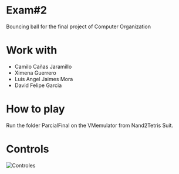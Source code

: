# Exam#2

Bouncing ball for the final project of Computer Organization

# Work with
  - Camilo Cañas Jaramillo
  - Ximena Guerrero 
  - Luis Angel Jaimes Mora
  - David Felipe Garcia

# How to play

Run the folder ParcialFinal on the VMemulator from Nand2Tetris Suit.

# Controls

![Controles](https://user-images.githubusercontent.com/53051438/140428415-15b9b0a0-b86e-4a43-8f45-57e7b1db1b3c.png)
